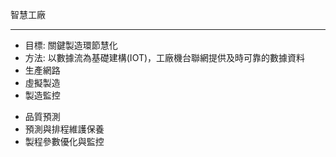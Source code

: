 智慧工廠
***
+ 目標: 關鍵製造環節慧化<br>
+ 方法: 以數據流為基礎建構(IOT)，工廠機台聯網提供及時可靠的數據資料
+ 生產網路
+ 虛擬製造
+ 製造監控
* 品質預測
* 預測與排程維護保養 
* 製程參數優化與監控



